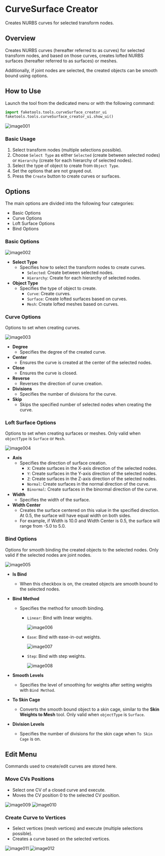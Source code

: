# CurveSurface Creator

Creates NURBS curves for selected transform nodes.

## Overview

Creates NURBS curves (hereafter referred to as curves) for selected transform nodes, and based on those curves, creates lofted NURBS surfaces (hereafter referred to as surfaces) or meshes.

Additionally, if joint nodes are selected, the created objects can be smooth bound using options.

## How to Use

Launch the tool from the dedicated menu or with the following command:

```python
import faketools.tools.curveSurface_creator_ui
faketools.tools.curveSurface_creator_ui.show_ui()
```

![image001](images/curveSurface_creator/image001.png)

### Basic Usage

1. Select transform nodes (multiple selections possible).
2. Choose `Select Type` as either `Selected` (create between selected nodes) or `Hierarchy` (create for each hierarchy of selected nodes).
3. Select the type of object to create from `Object Type`.
4. Set the options that are not grayed out.
5. Press the `Create` button to create curves or surfaces.

## Options

The main options are divided into the following four categories:

* Basic Options
* Curve Options
* Loft Surface Options
* Bind Options

### Basic Options

![image002](images/curveSurface_creator/image002.png)

* **Select Type**
  * Specifies how to select the transform nodes to create curves.
    * `Selected`: Create between selected nodes.
    * `Hierarchy`: Create for each hierarchy of selected nodes.
* **Object Type**
  * Specifies the type of object to create.
    * `Curve`: Create curves.
    * `Surface`: Create lofted surfaces based on curves.
    * `Mesh`: Create lofted meshes based on curves.

### Curve Options

Options to set when creating curves.

![image003](images/curveSurface_creator/image003.png)

* **Degree**
  * Specifies the degree of the created curve.
* **Center**
  * Ensures the curve is created at the center of the selected nodes.
* **Close**
  * Ensures the curve is closed.
* **Reverse**
  * Reverses the direction of curve creation.
* **Divisions**
  * Specifies the number of divisions for the curve.
* **Skip**
  * Skips the specified number of selected nodes when creating the curve.

### Loft Surface Options

Options to set when creating surfaces or meshes. Only valid when `objectType` is `Surface` or `Mesh`.

![image004](images/curveSurface_creator/image004.png)

* **Axis**
  * Specifies the direction of surface creation.
    * `X`: Create surfaces in the X-axis direction of the selected nodes.
    * `Y`: Create surfaces in the Y-axis direction of the selected nodes.
    * `Z`: Create surfaces in the Z-axis direction of the selected nodes.
    * `Normal`: Create surfaces in the normal direction of the curve.
    * `Binormal`: Create surfaces in the binormal direction of the curve.
* **Width**
  * Specifies the width of the surface.
* **Width Center**
  * Creates the surface centered on this value in the specified direction. At 0.5, the surface will have equal width on both sides.
  * For example, if Width is 10.0 and Width Center is 0.5, the surface will range from -5.0 to 5.0.

### Bind Options

Options for smooth binding the created objects to the selected nodes. Only valid if the selected nodes are joint nodes.

![image005](images/curveSurface_creator/image005.png)

* **Is Bind**
  * When this checkbox is on, the created objects are smooth bound to the selected nodes.
* **Bind Method**
  * Specifies the method for smooth binding.
    * `Linear`: Bind with linear weights.

      ![image006](images/curveSurface_creator/image006.png)

    * `Ease`: Bind with ease-in-out weights.
    
      ![image007](images/curveSurface_creator/image007.png)

    * `Step`: Bind with step weights.
    
      ![image008](images/curveSurface_creator/image008.png)

* **Smooth Levels**
  * Specifies the level of smoothing for weights after setting weights with `Bind Method`.
* **To Skin Cage**
  * Converts the smooth bound object to a skin cage, similar to the **Skin Weights to Mesh** tool. Only valid when `objectType` is `Surface`.
* **Division Levels**
  * Specifies the number of divisions for the skin cage when `To Skin Cage` is on.

## Edit Menu

Commands used to create/edit curves are stored here.

### Move CVs Positions

* Select one CV of a closed curve and execute.
* Moves the CV position 0 to the selected CV position.

![image009](images/curveSurface_creator/image009.png) ![image010](images/curveSurface_creator/image010.png)

### Create Curve to Vertices

* Select vertices (mesh vertices) and execute (multiple selections possible).
* Creates a curve based on the selected vertices.
  
![image011](images/curveSurface_creator/image011.png) ![image012](images/curveSurface_creator/image012.png)
